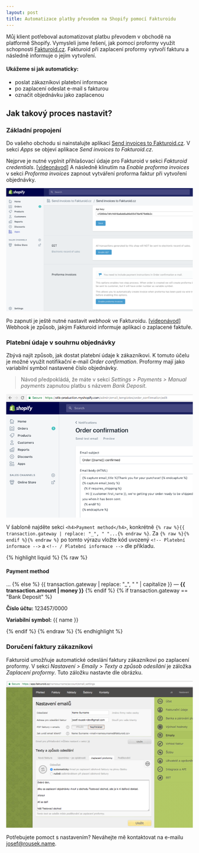 ```yaml
---
layout: post
title: Automatizace platby převodem na Shopify pomocí Fakturoidu
---
```


Můj klient potřeboval automatizovat platbu převodem v obchodě na platformě Shopify. Vymysleli jsme řešení, jak pomocí proformy využít schopnosti [Fakturoid.cz](https://www.fakturoid.cz). Fakturoid při zaplacení proformy vytvoří fakturu a následně informuje o jejím vytvoření.

#### Ukážeme si jak automaticky:

- poslat zákazníkovi platební informace
- po zaplacení odeslat e-mail s fakturou
- označit objednávku jako zaplacenou

## Jak takový proces nastavit?

### Základní propojení

Do vašeho obchodu si nainstalujte aplikaci <a href="https://apps.shopify.com/fakturoid-invoices?utm_source=blog&utm_medium=article&utm_campaign=proforma_guide" target="_blank">Send invoices to Fakturoid.cz</a>. V sekci *Apps* se objeví aplikace *Send invoices to Fakturoid.cz*.

Nejprve je nutné vyplnit přihlašovací údaje pro Fakturoid v sekci *Fakturoid credentials*. [<a href="https://vimeo.com/224252284" target="_blank">videonávod</a>] A následně klinutím na *Enable proforma invoices* v sekci *Proforma invoices* zapnout vytváření proforma faktur při vytvoření objednávky.

<a href="/public/enable-proforma-invoices.png" target="_blank">
  <img src="/public/enable-proforma-invoices.png" alt="" class="post__image post__image-full-width">
</a>

Po zapnutí je ještě nutné nastavit *webhook* ve Fakturoidu. [<a href="https://vimeo.com/224252723" target="_blank">videonávod</a>] Webhook je způsob, jakým Fakturoid informuje aplikaci o zaplacené faktuře.

### Platební údaje v souhrnu objednávky

Zbývá najít způsob, jak dostat platební údaje k zákazníkovi. K tomuto účelu je možné využít notifikační e-mail *Order confirmation*. Proformy mají jako variabilní symbol nastavené číslo objednávky.

> Návod předpokládá, že máte v sekci *Settings > Payments > Manual payments* zapnutou platbu s názvem *Bank Deposit*.

<a href="/public/order-confirmation.png" target="_blank">
  <img src="/public/order-confirmation.png" alt="" class="post__image post__image-full-width">
</a>

V šabloně najděte sekci `<h4>Payment method</h4>`, konkrétně `{% raw %}{{ transaction.gateway | replace: "_", " "...{% endraw %}`. Za `{% raw %}{% endif %}{% endraw %}` po tomto výrazu vložte kód uvozený `<!-- Platební informace -->` a `<!-- / Platební informace -->` dle příkladu.

{% highlight liquid %}
{% raw %}
<td class="customer-info__item">
  <h4>Payment method</h4>
  ...
    {% else %}
      {{ transaction.gateway | replace: "_", " " | capitalize }} — <strong>{{ transaction.amount | money }}</strong>
    {% endif %}
    <!-- Platební informace -->
    {% if transaction.gateway == "Bank Deposit" %}
      <p class="customer-info__item-content">
        <strong>Číslo účtu:</strong> 123457/0000
      </p>
      <p class="customer-info__item-content">
        <strong>Variabilní symbol:</strong> {{ name }}
      </p>
    {% endif %}
    <!-- / Platební informace -->
{% endraw %}
{% endhighlight %}

### Doručení faktury zákazníkovi

Fakturoid umožňuje automatické odeslání faktury zákazníkovi po zaplacení proformy. V sekci *Nastavení > Emaily > Texty a způsob odesílání* je záložka *Zaplacení proformy*. Tuto záložku nastavte dle obrázku.

<a href="/public/fakturoid-nastaveni-emailu.png" target="_blank">
  <img src="/public/fakturoid-nastaveni-emailu.png" alt="" class="post__image post__image-full-width">
</a>

Potřebujete pomoct s nastavením? Neváhejte mě kontaktovat na e-mailu josef@rousek.name.
